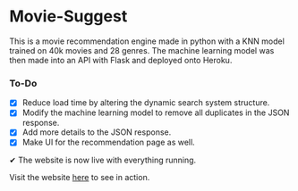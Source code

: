 # Movie-Suggest

This is a movie recommendation engine made in python with a KNN model trained on 40k movies and 28 genres. The machine learning model was then made into an API with Flask and deployed onto Heroku. 

### To-Do
- [x] Reduce load time by altering the dynamic search system structure.
- [x] Modify the machine learning model to remove all duplicates in the JSON response.
- [x] Add more details to the JSON response.
- [x] Make UI for the recommendation page as well.

✔ The website is now live with everything running.

Visit the website [here](https://movie-suggest.herokuapp.com/) to see in action.
